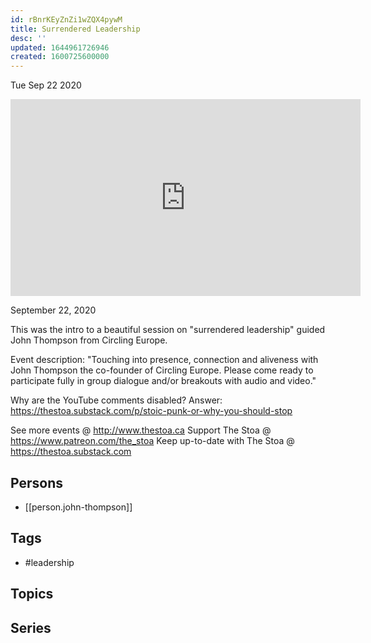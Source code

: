 ```yaml
---
id: rBnrKEyZnZi1wZQX4pywM
title: Surrendered Leadership
desc: ''
updated: 1644961726946
created: 1600725600000
---
```





Tue Sep 22 2020

<iframe width="560" height="315" src="https://www.youtube.com/embed/BZNVtPAsous" title="Surrendered Leadership w/ John Thompson" frameborder="0" allow="accelerometer; autoplay; clipboard-write; encrypted-media; gyroscope; picture-in-picture" allowfullscreen ></iframe>

September 22, 2020

This was the intro to a beautiful session on "surrendered leadership" guided John Thompson from Circling Europe.

Event description: "Touching into presence, connection and aliveness with John Thompson the co-founder of Circling Europe. Please come ready to participate fully in group dialogue and/or breakouts with audio and video."

Why are the YouTube comments disabled? Answer: https://thestoa.substack.com/p/stoic-punk-or-why-you-should-stop

See more events @ http://www.thestoa.ca
Support The Stoa @ https://www.patreon.com/the_stoa
Keep up-to-date with The Stoa @ https://thestoa.substack.com

## Persons

- [[person.john-thompson]]

## Tags

- #leadership

## Topics



## Series




